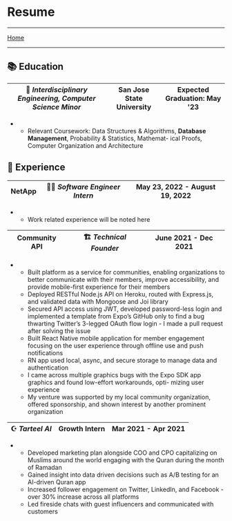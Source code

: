 # Resume

---

[Home](../README.html)

---

## 📚 Education

| 📖 _Interdisciplinary Engineering, Computer Science Minor_ | San Jose State University | Expected Graduation: May '23 |
|--- |--- |---| 
* * Relevant Coursework: Data Structures & Algorithms, **Database Management**, Probability & Statistics, Mathemat- ical Proofs, Computer Organization and Architecture


## 💼 Experience

|  NetApp |👨‍💻 _Software Engineer Intern_ | May 23, 2022 - August 19, 2022 |
|--- |--- |---| 
*
    * Work related experience will be noted here


| Community API | 🏗 _Technical Founder_ | June 2021 - Dec 2021 |
|--- |---|---| 
*
    * Built platform as a service for communities, enabling organizations to better communicate with their members,
    improve accessibility, and provide mobile-first experience for their members
    * Deployed RESTful Node.js API on Heroku, routed with Express.js, and validated data with Mongoose and Joi
    library
    * Secured API access using JWT, developed password-less login and implemented a template from Expo’s GitHub
    only to find a bug thwarting Twitter’s 3-legged OAuth flow login - I made a pull request after solving the issue
    * Built React Native mobile application for member engagement focusing on the user experience through offline
    use and push notifications
    * RN app used local, async, and secure storage to manage data and authentication
    * I came across multiple graphics bugs with the Expo SDK app graphics and found low-effort workarounds, opti-
    mizing user experience
    * My venture was supported by my local community organization, offered sponsorship, and shown interest by another prominent organization

| ☪️ _Tarteel AI_ | Growth Intern | Mar 2021 - Apr 2021 |
|--- |--- |---|
*
    * Developed marketing plan alongside COO and CPO capitalizing on Muslims around the world engaging with the
    Quran during the month of Ramadan
    * Gained insight into data driven decisions such as A/B testing for an AI-driven Quran app
    * Increased follower engagement on Twitter, LinkedIn, and Facebook - over 30% increase across all platforms
    * Led fireside chats with guest influencers and communicated with customers